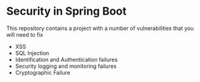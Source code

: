 # Security in Spring Boot
This repository contains a project with a number of vulnerabilities that you will need to fix

- XSS
- SQL Injection
- Identification and Authentication failures
- Security logging and monitoring failures
- Cryptographic Failure
